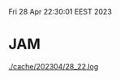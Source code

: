 Fri 28 Apr 22:30:01 EEST 2023
# JAM
<a href='./cache/202304/28_22.log'>./cache/202304/28_22.log</a>
